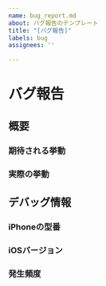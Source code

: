 ```yaml
---
name: bug_report.md
about: バグ報告のテンプレート
title: "[バグ報告]"
labels: bug
assignees: ''

---
```


# バグ報告
## 概要
### 期待される挙動

### 実際の挙動

## デバッグ情報
### iPhoneの型番

### iOSバージョン

### 発生頻度
